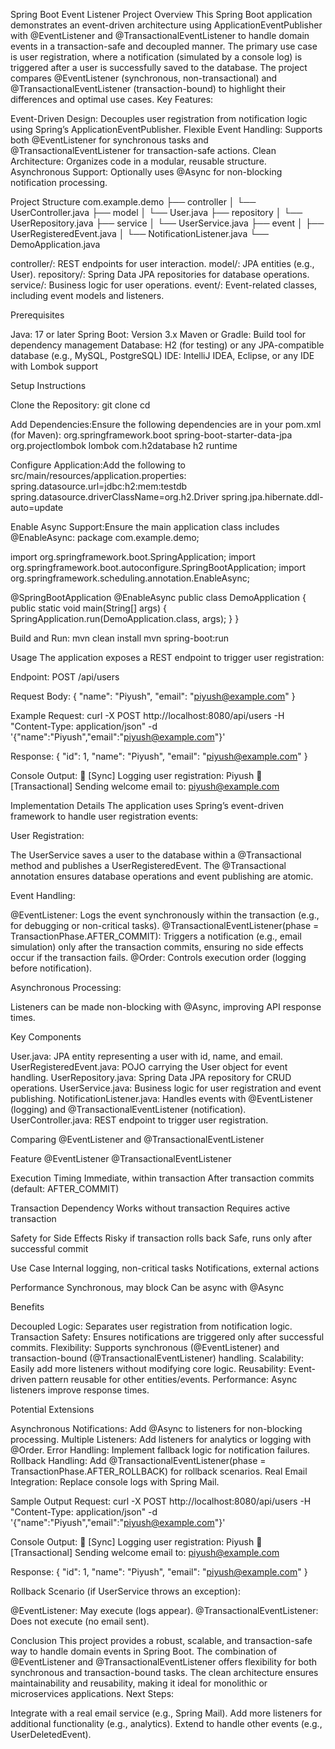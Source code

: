 Spring Boot Event Listener Project
Overview
This Spring Boot application demonstrates an event-driven architecture using ApplicationEventPublisher with @EventListener and @TransactionalEventListener to handle domain events in a transaction-safe and decoupled manner. The primary use case is user registration, where a notification (simulated by a console log) is triggered after a user is successfully saved to the database. The project compares @EventListener (synchronous, non-transactional) and @TransactionalEventListener (transaction-bound) to highlight their differences and optimal use cases.
Key Features:

Event-Driven Design: Decouples user registration from notification logic using Spring’s ApplicationEventPublisher.
Flexible Event Handling: Supports both @EventListener for synchronous tasks and @TransactionalEventListener for transaction-safe actions.
Clean Architecture: Organizes code in a modular, reusable structure.
Asynchronous Support: Optionally uses @Async for non-blocking notification processing.

Project Structure
com.example.demo
├── controller
│   └── UserController.java
├── model
│   └── User.java
├── repository
│   └── UserRepository.java
├── service
│   └── UserService.java
├── event
│   ├── UserRegisteredEvent.java
│   └── NotificationListener.java
└── DemoApplication.java


controller/: REST endpoints for user interaction.
model/: JPA entities (e.g., User).
repository/: Spring Data JPA repositories for database operations.
service/: Business logic for user operations.
event/: Event-related classes, including event models and listeners.

Prerequisites

Java: 17 or later
Spring Boot: Version 3.x
Maven or Gradle: Build tool for dependency management
Database: H2 (for testing) or any JPA-compatible database (e.g., MySQL, PostgreSQL)
IDE: IntelliJ IDEA, Eclipse, or any IDE with Lombok support

Setup Instructions

Clone the Repository:
git clone <repository-url>
cd <repository-directory>


Add Dependencies:Ensure the following dependencies are in your pom.xml (for Maven):
<dependency>
    <groupId>org.springframework.boot</groupId>
    <artifactId>spring-boot-starter-data-jpa</artifactId>
</dependency>
<dependency>
    <groupId>org.projectlombok</groupId>
    <artifactId>lombok</artifactId>
</dependency>
<dependency>
    <groupId>com.h2database</groupId>
    <artifactId>h2</artifactId>
    <scope>runtime</scope>
</dependency>


Configure Application:Add the following to src/main/resources/application.properties:
spring.datasource.url=jdbc:h2:mem:testdb
spring.datasource.driverClassName=org.h2.Driver
spring.jpa.hibernate.ddl-auto=update


Enable Async Support:Ensure the main application class includes @EnableAsync:
package com.example.demo;

import org.springframework.boot.SpringApplication;
import org.springframework.boot.autoconfigure.SpringBootApplication;
import org.springframework.scheduling.annotation.EnableAsync;

@SpringBootApplication
@EnableAsync
public class DemoApplication {
    public static void main(String[] args) {
        SpringApplication.run(DemoApplication.class, args);
    }
}


Build and Run:
mvn clean install
mvn spring-boot:run



Usage
The application exposes a REST endpoint to trigger user registration:

Endpoint: POST /api/users

Request Body:
{
    "name": "Piyush",
    "email": "piyush@example.com"
}


Example Request:
curl -X POST http://localhost:8080/api/users -H "Content-Type: application/json" -d '{"name":"Piyush","email":"piyush@example.com"}'


Response:
{
    "id": 1,
    "name": "Piyush",
    "email": "piyush@example.com"
}


Console Output:
📝 [Sync] Logging user registration: Piyush
📧 [Transactional] Sending welcome email to: piyush@example.com



Implementation Details
The application uses Spring’s event-driven framework to handle user registration events:

User Registration:

The UserService saves a user to the database within a @Transactional method and publishes a UserRegisteredEvent.
The @Transactional annotation ensures database operations and event publishing are atomic.


Event Handling:

@EventListener: Logs the event synchronously within the transaction (e.g., for debugging or non-critical tasks).
@TransactionalEventListener(phase = TransactionPhase.AFTER_COMMIT): Triggers a notification (e.g., email simulation) only after the transaction commits, ensuring no side effects occur if the transaction fails.
@Order: Controls execution order (logging before notification).


Asynchronous Processing:

Listeners can be made non-blocking with @Async, improving API response times.



Key Components

User.java: JPA entity representing a user with id, name, and email.
UserRegisteredEvent.java: POJO carrying the User object for event handling.
UserRepository.java: Spring Data JPA repository for CRUD operations.
UserService.java: Business logic for user registration and event publishing.
NotificationListener.java: Handles events with @EventListener (logging) and @TransactionalEventListener (notification).
UserController.java: REST endpoint to trigger user registration.

Comparing @EventListener and @TransactionalEventListener



Feature
@EventListener
@TransactionalEventListener



Execution Timing
Immediate, within transaction
After transaction commits (default: AFTER_COMMIT)


Transaction Dependency
Works without transaction
Requires active transaction


Safety for Side Effects
Risky if transaction rolls back
Safe, runs only after successful commit


Use Case
Internal logging, non-critical tasks
Notifications, external actions


Performance
Synchronous, may block
Can be async with @Async


Benefits

Decoupled Logic: Separates user registration from notification logic.
Transaction Safety: Ensures notifications are triggered only after successful commits.
Flexibility: Supports synchronous (@EventListener) and transaction-bound (@TransactionalEventListener) handling.
Scalability: Easily add more listeners without modifying core logic.
Reusability: Event-driven pattern reusable for other entities/events.
Performance: Async listeners improve response times.

Potential Extensions

Asynchronous Notifications: Add @Async to listeners for non-blocking processing.
Multiple Listeners: Add listeners for analytics or logging with @Order.
Error Handling: Implement fallback logic for notification failures.
Rollback Handling: Add @TransactionalEventListener(phase = TransactionPhase.AFTER_ROLLBACK) for rollback scenarios.
Real Email Integration: Replace console logs with Spring Mail.

Sample Output
Request:
curl -X POST http://localhost:8080/api/users -H "Content-Type: application/json" -d '{"name":"Piyush","email":"piyush@example.com"}'

Console Output:
📝 [Sync] Logging user registration: Piyush
📧 [Transactional] Sending welcome email to: piyush@example.com

Response:
{
    "id": 1,
    "name": "Piyush",
    "email": "piyush@example.com"
}

Rollback Scenario (if UserService throws an exception):

@EventListener: May execute (logs appear).
@TransactionalEventListener: Does not execute (no email sent).

Conclusion
This project provides a robust, scalable, and transaction-safe way to handle domain events in Spring Boot. The combination of @EventListener and @TransactionalEventListener offers flexibility for both synchronous and transaction-bound tasks. The clean architecture ensures maintainability and reusability, making it ideal for monolithic or microservices applications.
Next Steps:

Integrate with a real email service (e.g., Spring Mail).
Add more listeners for additional functionality (e.g., analytics).
Extend to handle other events (e.g., UserDeletedEvent).
